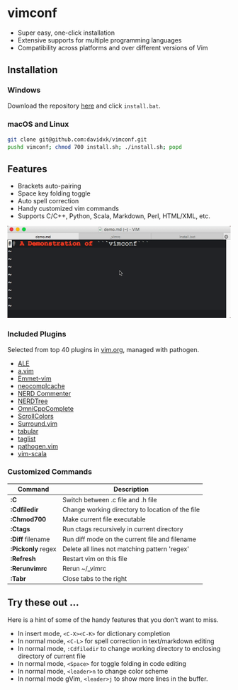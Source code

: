 # vimconf
* Super easy, one-click installation
* Extensive supports for multiple programming languages
* Compatibility across platforms and over different versions of Vim

## Installation
### Windows
Download the repository [here](https://github.com/davidxk/vimconf/archive/master.zip) and click ```install.bat```. 

### macOS and Linux
```bash
git clone git@github.com:davidxk/vimconf.git
pushd vimconf; chmod 700 install.sh; ./install.sh; popd
```

## Features
* Brackets auto-pairing
* Space key folding toggle
* Auto spell correction
* Handy customized vim commands
* Supports C/C++, Python, Scala, Markdown, Perl, HTML/XML, etc. 

![](demo.gif)

### Included Plugins
Selected from top 40 plugins in [vim.org](https://vim.sourceforge.io/scripts/script_search_results.php?keywords=&script_type=&order_by=downloads&direction=descending&search=search), managed with pathogen. 

* [ALE](https://github.com/w0rp/ale)
* [a.vim](https://github.com/vim-scripts/a.vim)
* [Emmet-vim](https://github.com/mattn/emmet-vim)
* [neocomplcache](https://github.com/Shougo/neocomplcache.vim)
* [NERD Commenter](https://github.com/scrooloose/nerdcommenter)
* [NERDTree](https://github.com/scrooloose/nerdtree)
* [OmniCppComplete](https://github.com/vim-scripts/OmniCppComplete)
* [ScrollColors](https://github.com/vim-scripts/ScrollColors)
* [Surround.vim](http://github.com/tpope/vim-surround)
* [tabular](https://github.com/godlygeek/tabular)
* [taglist](https://github.com/vim-scripts/taglist.vim)
* [pathogen.vim](http://github.com/tpope/vim-pathogen)
* [vim-scala](https://github.com/derekwyatt/vim-scala)

### Customized Commands
| Command             | Description                                      |
| -------             | -----------                                      |
| **:C**              | Switch between .c file and .h file               |
| **:Cdfiledir**      | Change working directory to location of the file |
| **:Chmod700**       | Make current file executable                     |
| **:Ctags**          | Run ctags recursively in current directory       |
| **:Diff** filename  | Run diff mode on the current file and filename   |
| **:Pickonly** regex | Delete all lines not matching pattern 'regex'    |
| **:Refresh**        | Restart vim on this file                         |
| **:Rerunvimrc**     | Rerun ~/\_vimrc                                  |
| **:Tabr**           | Close tabs to the right                          |


## Try these out ... 
Here is a hint of some of the handy features that you don't want to miss. 

* In insert mode, ```<C-X><C-K>``` for dictionary completion
* In normal mode, ```<C-L>``` for spell correction in text/markdown editing
* In normal mode, ```:Cdfiledir``` to change working directory to enclosing directory of current file
* In normal mode, ```<Space>``` for toggle folding in code editing
* In normal mode, ```<leader>n``` to change color scheme
* In normal mode gVim, ```<leader>j``` to show more lines in the buffer. 
